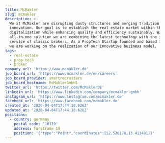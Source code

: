 ```yaml
---
title: McMakler
slug: mcmakler
description: >-
  We at McMakler are disrupting dusty structures and merging tradition with
  innovation. Our goal is to establish the real estate market within the age of
  digitalization while enhancing quality and efficiency sustainably. With our
  all-in-one solution we are combining the latest technology with the individual
  service of classic brokers. As a PropTech Startup founded and based in Berlin
  we are working on the realization of our innovative business model.
tags:
  - real-estate
  - prop-tech
  - broker
company_url: 'https://www.mcmakler.de'
job_board_url: 'https://www.mcmakler.de/en/careers'
job_board_provider: smartrecruiters
job_board_hostname: McMaklerGmbH1
twitter_url: 'https://twitter.com/McMaklerDE'
linkedin_url: 'https://www.linkedin.com/company/mcmakler-gmbh'
instagram_url: 'https://www.instagram.com/mcmakler.de'
facebook_url: 'https://www.facebook.com/mcmakler.de'
created_at: '2020-04-04T17:44:18.626Z'
updated_at: '2020-04-04T17:44:18.626Z'
positions:
  - country: germany
    postal_code: '10119'
    address: Torstraße 19
    position: '{"type":"Point","coordinates":[52.528178,13.413491]}'
---
```



